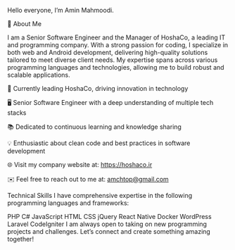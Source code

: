 
Hello everyone, I’m Amin Mahmoodi.

🚀 About Me

I am a Senior Software Engineer and the Manager of HoshaCo, a leading IT and programming company. With a strong passion for coding, I specialize in both web and Android development, delivering high-quality solutions tailored to meet diverse client needs. My expertise spans across various programming languages and technologies, allowing me to build robust and scalable applications.

🌟 Currently leading HoshaCo, driving innovation in technology

🖥️ Senior Software Engineer with a deep understanding of multiple tech stacks

📚 Dedicated to continuous learning and knowledge sharing

💡 Enthusiastic about clean code and best practices in software development

🌐 Visit my company website at: https://hoshaco.ir

✉️ Feel free to reach out to me at: amchtop@gmail.com

Technical Skills
I have comprehensive expertise in the following programming languages and frameworks:

PHP
C#
JavaScript
HTML
CSS
jQuery
React Native
Docker
WordPress
Laravel
CodeIgniter
I am always open to taking on new programming projects and challenges. Let’s connect and create something amazing together!
